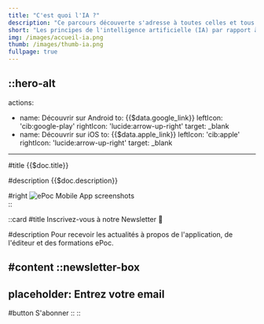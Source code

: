 ```yaml
---
title: "C'est quoi l'IA ?"
description: "Ce parcours découverte s'adresse à toutes celles et tous ceux qui souhaitent comprendre les principes de l’intelligence artificielle (IA) et de l’intelligence biologique (IB). Il permet d’appréhender les principales approches de l’IA et les principaux usages dans notre quotidien."
short: "Les principes de l'intelligence artificielle (IA) par rapport à l'intelligence biologique"
img: /images/accueil-ia.png
thumb: /images/thumb-ia.png
fullpage: true
---
```


::hero-alt
---
actions:
- name: Découvrir sur Android
  to: {{$data.google_link}}
  leftIcon: 'cib:google-play'
  rightIcon: 'lucide:arrow-up-right'
  target: _blank
- name: Découvrir sur iOS
  to: {{$data.apple_link}}
  leftIcon: 'cib:apple'
  rightIcon: 'lucide:arrow-up-right'
  target: _blank
---

#title
{{$doc.title}}

#description
{{$doc.description}}

#right
![ePoc Mobile App screenshots]({{$doc.img}})  
::

::card
#title
Inscrivez-vous à notre Newsletter 💌

#description
Pour recevoir les actualités à propos de l'application, de l'éditeur et des formations ePoc.

#content
::newsletter-box
---
placeholder: Entrez votre email
---
#button
S'abonner
::
::




